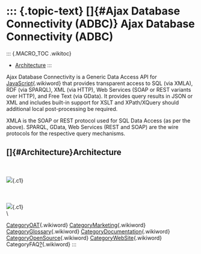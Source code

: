 ::: {.topic-text}
[]{#Ajax Database Connectivity (ADBC)} Ajax Database Connectivity (ADBC)
========================================================================

::: {.MACRO_TOC .wikitoc}
-   [Architecture](#Architecture)
:::

Ajax Database Connectivity is a Generic Data Access API for
[JavaScript](http://wikis.openlinksw.com:80/dataspace/owiki/wiki/OATWikiWeb/JavaScript){.wikiword}
that provides transparent access to SQL (via XMLA), RDF (via SPARQL),
XML (via HTTP), Web Services (SOAP or REST variants over HTTP), and Free
Text (via GData). It provides query results in JSON or XML and includes
built-in support for XSLT and XPath/XQuery should additional local
post-processing be required.

XMLA is the SOAP or REST protocol used for SQL Data Access (as per the
above). SPARQL, GData, Web Services (REST and SOAP) are the wire
protocols for the respective query mechanisms.

[]{#Architecture}Architecture
-----------------------------

\
\
![](AjaxDatabaseConnectivity/AjaxDBConnectivity.png){.c1}\
\
\
\
![](AjaxDatabaseConnectivity/oat2.png){.c1}\
\

[CategoryOAT](http://wikis.openlinksw.com:80/dataspace/owiki/wiki/OATWikiWeb/CategoryOAT){.wikiword}
[CategoryMarketing](http://wikis.openlinksw.com:80/dataspace/owiki/wiki/OATWikiWeb/CategoryMarketing){.wikiword}
[CategoryGlossary](http://wikis.openlinksw.com:80/dataspace/owiki/wiki/OATWikiWeb/CategoryGlossary){.wikiword}
[CategoryDocumentation](http://wikis.openlinksw.com:80/dataspace/owiki/wiki/OATWikiWeb/CategoryDocumentation){.wikiword}
[CategoryOpenSource](http://wikis.openlinksw.com:80/dataspace/owiki/wiki/OATWikiWeb/CategoryOpenSource){.wikiword}
[CategoryWebSite](http://wikis.openlinksw.com:80/dataspace/owiki/wiki/OATWikiWeb/CategoryWebSite){.wikiword}
CategoryFAQ[?](http://wikis.openlinksw.com:80/dataspace/owiki/wiki/OATWikiWeb/CategoryFAQ&parent=AjaxDatabaseConnectivity){.wikiword}
:::
